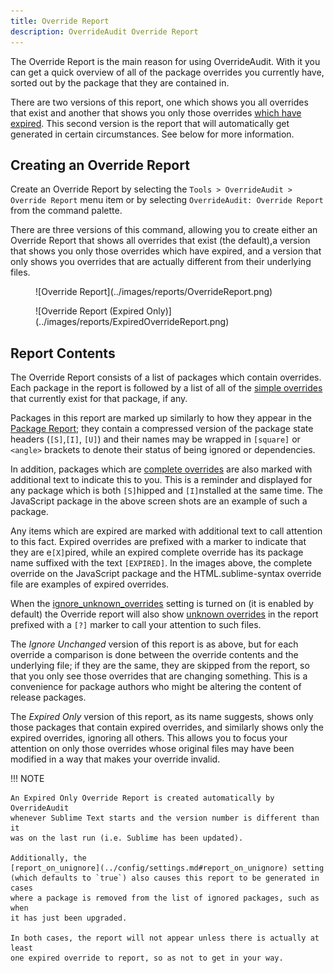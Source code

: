 ```yaml
---
title: Override Report
description: OverrideAudit Override Report
---
```


The Override Report is the main reason for using OverrideAudit. With it you can
get a quick overview of all of the package overrides you currently have, sorted
out by the package that they are contained in.

There are two versions of this report, one which shows you all overrides that
exist and another that shows you only those overrides
[which have expired](../terminology/index.md#expired-override). This second
version is the report that will automatically get generated in certain
circumstances. See below for more information.


## Creating an Override Report

Create an Override Report by selecting the
`Tools > OverrideAudit > Override Report` menu item or by selecting
`OverrideAudit: Override Report` from the command palette.

There are three versions of this command, allowing you to create either an
Override Report that shows all overrides that exist (the default),a version
that shows you only those overrides which have expired, and a version that
only shows you overrides that are actually different from their underlying
files.

<div class="grid" markdown>
  <figure markdown="span">
    ![Override Report](../images/reports/OverrideReport.png)
  </figure>
  <figure markdown="span">
    ![Override Report (Expired Only)](../images/reports/ExpiredOverrideReport.png)
  </figure>
</div>


## Report Contents

The Override Report consists of a list of packages which contain overrides.
Each package in the report is followed by a list of all of the
[simple overrides](../terminology/index.md#simple-override) that currently exist
for that package, if any.

Packages in this report are marked up similarly to how they appear in the
[Package Report](package.md); they contain a compressed version of the package
state headers (`[S]`,`[I]`, `[U]`) and their names may be wrapped in `[square]`
or `<angle>` brackets to denote their status of being ignored or dependencies.

In addition, packages which are
[complete overrides](../terminology/index.md#complete-override) are also marked
with additional text to indicate this to you. This is a reminder and displayed
for any package which is both `[S]`hipped and `[I]`nstalled at the same time.
The JavaScript package in the above screen shots are an example of such a
package.

Any items which are expired are marked with additional text to call attention
to this fact. Expired overrides are prefixed with a marker to indicate that
they are e`[X]`pired, while an expired complete override has its package name
suffixed with the text `[EXPIRED]`. In the images above, the complete override
on the JavaScript package and the HTML.sublime-syntax override file are
examples of expired overrides.

When the
[ignore_unknown_overrides](../config/settings.md#ignore_unknown_overrides)
setting is turned on (it is enabled by default) the Override report will also
show [unknown overrides](../terminology/index.md#unknown-override) in the report
prefixed with a `[?]` marker to call your attention to such files.

The *Ignore Unchanged* version of this report is as above, but for each
override a comparison is done between the override contents and the underlying
file; if they are the same, they are skipped from the report, so that you only
see those overrides that are changing something. This is a convenience for
package authors who might be altering the content of release packages.

The *Expired Only* version of this report, as its name suggests, shows only
those packages that contain expired overrides, and similarly shows only the
expired overrides, ignoring all others. This allows you to focus your attention
on only those overrides whose original files may have been modified in a way
that makes your override invalid.

!!! NOTE

    An Expired Only Override Report is created automatically by OverrideAudit
    whenever Sublime Text starts and the version number is different than it
    was on the last run (i.e. Sublime has been updated).

    Additionally, the
    [report_on_unignore](../config/settings.md#report_on_unignore) setting
    (which defaults to `true`) also causes this report to be generated in cases
    where a package is removed from the list of ignored packages, such as when
    it has just been upgraded.

    In both cases, the report will not appear unless there is actually at least
    one expired override to report, so as not to get in your way.
